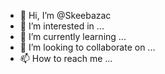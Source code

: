 - 👋 Hi, I’m @Skeebazac
- 👀 I’m interested in ...
- 🌱 I’m currently learning ...
- 💞️ I’m looking to collaborate on ...
- 📫 How to reach me ...

<!---
Skeebazac/Skeebazac is a ✨ special ✨ repository because its `README.md` (this file) appears on your GitHub profile.
You can click the Preview link to take a look at your changes.
--->
